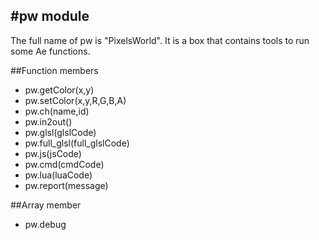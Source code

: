 #pw module
---

The full name of pw is "PixelsWorld". It is a box that contains tools to run some Ae functions. 

##Function members

- pw.getColor(x,y)
- pw.setColor(x,y,R,G,B,A)
- pw.ch(name,id)
- pw.in2out()
- pw.glsl(glslCode)
- pw.full_glsl(full_glslCode)
- pw.js(jsCode)
- pw.cmd(cmdCode)
- pw.lua(luaCode)
- pw.report(message)

##Array member

- pw.debug